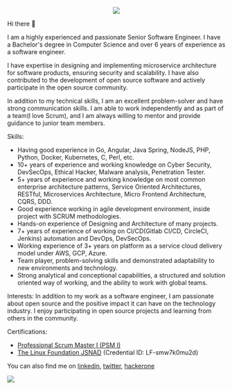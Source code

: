 <p align="center">
 <a href="https://github.com/mariocandela">
    <img align="center" src="https://github-readme-stats.vercel.app/api?username=mariocandela&count_private=true&show_icons=true&theme=dark&hide=prs,issues,contribs" />
  </a>
</p>

Hi there 👋

I am a highly experienced and passionate Senior Software Engineer. I have a Bachelor's degree in Computer Science and over 6 years of experience as a software engineer.

I have expertise in designing and implementing microservice architecture for software products, ensuring security and scalability. I have also contributed to the development of open source software and actively participate in the open source community.

In addition to my technical skills, I am an excellent problem-solver and have strong communication skills. I am able to work independently and as part of a team(I love Scrum), and I am always willing to mentor and provide guidance to junior team members.

Skills:
- Having good experience in Go, Angular, Java Spring, NodeJS, PHP, Python, Docker, Kubernetes, C, Perl, etc.
- 10+ years of experience and working knowledge on Cyber Security, DevSecOps, Ethical Hacker, Malware analysis, Penetration Tester.
- 5+ years of experience and working knowledge on most common enterprise architecture patterns, Service Oriented Architectures, RESTful, Microservices Architecture, Micro Frontend Architecture, CQRS, DDD.
- Good experience working in agile development environment, inside project with SCRUM methodologies. 
- Hands-on experience of Designing and Architecture of many projects.
- 7+ years of experience of working on CI/CD(Gitlab CI/CD, CircleCI, Jenkins) automation and DevOps, DevSecOps.
- Working experience of 3+ years on platform as a service cloud delivery model under AWS, GCP, Azure. 
- Team player, problem-solving skills and demonstrated adaptability to new environments and technology.
- Strong analytical and conceptional capabilities, a structured and solution oriented way of working, and the ability to work with global teams.

Interests:
In addition to my work as a software engineer, I am passionate about open source and the positive impact it can have on the technology industry. I enjoy participating in open source projects and learning from others in the community.

Certifications:
- <a href="https://www.scrum.org/certificates/542177">Professional Scrum Master I (PSM I)</a>
- <a href="https://training.linuxfoundation.org/certification/verify/">The Linux Foundation JSNAD</a> (Credential ID: LF-smw7k0mu2d)

You can also find me on <a href="https://www.linkedin.com/in/mario-candela-95a591b0/">linkedin</a>, <a href="https://twitter.com/m4r10c4nd3l4">twitter</a>, <a href="https://hackerone.com/m4r10?type=user">hackerone</a>

[![](https://www.paypalobjects.com/en_US/i/btn/btn_donateCC_LG.gif)](https://www.paypal.com/donate/?business=P75FH5LXKQTAC&no_recurring=0&currency_code=EUR)

